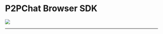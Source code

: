 # P2PChat Browser SDK

![](https://github.com/sirus-rnd/p2pchat-browser-sdk/workflows/npm-publish/badge.svg)

---

